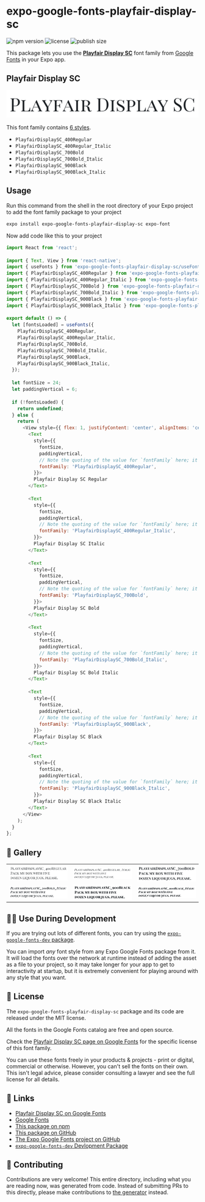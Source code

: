 # expo-google-fonts-playfair-display-sc

![npm version](https://flat.badgen.net/npm/v/expo-google-fonts-playfair-display-sc)
![license](https://flat.badgen.net/github/license/expo/google-fonts)
![publish size](https://flat.badgen.net/packagephobia/install/expo-google-fonts-playfair-display-sc)

This package lets you use the [**Playfair Display SC**](https://fonts.google.com/specimen/Playfair+Display+SC) font family from [Google Fonts](https://fonts.google.com/) in your Expo app.

## Playfair Display SC

![Playfair Display SC](./font-family.png)

This font family contains [6 styles](#-gallery).

- `PlayfairDisplaySC_400Regular`
- `PlayfairDisplaySC_400Regular_Italic`
- `PlayfairDisplaySC_700Bold`
- `PlayfairDisplaySC_700Bold_Italic`
- `PlayfairDisplaySC_900Black`
- `PlayfairDisplaySC_900Black_Italic`

## Usage

Run this command from the shell in the root directory of your Expo project to add the font family package to your project
```sh
expo install expo-google-fonts-playfair-display-sc expo-font
```

Now add code like this to your project
```js
import React from 'react';

import { Text, View } from 'react-native';
import { useFonts } from 'expo-google-fonts-playfair-display-sc/useFonts';
import { PlayfairDisplaySC_400Regular } from 'expo-google-fonts-playfair-display-sc/400Regular';
import { PlayfairDisplaySC_400Regular_Italic } from 'expo-google-fonts-playfair-display-sc/400Regular_Italic';
import { PlayfairDisplaySC_700Bold } from 'expo-google-fonts-playfair-display-sc/700Bold';
import { PlayfairDisplaySC_700Bold_Italic } from 'expo-google-fonts-playfair-display-sc/700Bold_Italic';
import { PlayfairDisplaySC_900Black } from 'expo-google-fonts-playfair-display-sc/900Black';
import { PlayfairDisplaySC_900Black_Italic } from 'expo-google-fonts-playfair-display-sc/900Black_Italic';

export default () => {
  let [fontsLoaded] = useFonts({
    PlayfairDisplaySC_400Regular,
    PlayfairDisplaySC_400Regular_Italic,
    PlayfairDisplaySC_700Bold,
    PlayfairDisplaySC_700Bold_Italic,
    PlayfairDisplaySC_900Black,
    PlayfairDisplaySC_900Black_Italic,
  });

  let fontSize = 24;
  let paddingVertical = 6;

  if (!fontsLoaded) {
    return undefined;
  } else {
    return (
      <View style={{ flex: 1, justifyContent: 'center', alignItems: 'center' }}>
        <Text
          style={{
            fontSize,
            paddingVertical,
            // Note the quoting of the value for `fontFamily` here; it expects a string!
            fontFamily: 'PlayfairDisplaySC_400Regular',
          }}>
          Playfair Display SC Regular
        </Text>

        <Text
          style={{
            fontSize,
            paddingVertical,
            // Note the quoting of the value for `fontFamily` here; it expects a string!
            fontFamily: 'PlayfairDisplaySC_400Regular_Italic',
          }}>
          Playfair Display SC Italic
        </Text>

        <Text
          style={{
            fontSize,
            paddingVertical,
            // Note the quoting of the value for `fontFamily` here; it expects a string!
            fontFamily: 'PlayfairDisplaySC_700Bold',
          }}>
          Playfair Display SC Bold
        </Text>

        <Text
          style={{
            fontSize,
            paddingVertical,
            // Note the quoting of the value for `fontFamily` here; it expects a string!
            fontFamily: 'PlayfairDisplaySC_700Bold_Italic',
          }}>
          Playfair Display SC Bold Italic
        </Text>

        <Text
          style={{
            fontSize,
            paddingVertical,
            // Note the quoting of the value for `fontFamily` here; it expects a string!
            fontFamily: 'PlayfairDisplaySC_900Black',
          }}>
          Playfair Display SC Black
        </Text>

        <Text
          style={{
            fontSize,
            paddingVertical,
            // Note the quoting of the value for `fontFamily` here; it expects a string!
            fontFamily: 'PlayfairDisplaySC_900Black_Italic',
          }}>
          Playfair Display SC Black Italic
        </Text>
      </View>
    );
  }
};

```

## 🔡 Gallery


||||
|-|-|-|
|![PlayfairDisplaySC_400Regular](.//400Regular/PlayfairDisplaySC_400Regular.ttf.png)|![PlayfairDisplaySC_400Regular_Italic](.//400Regular_Italic/PlayfairDisplaySC_400Regular_Italic.ttf.png)|![PlayfairDisplaySC_700Bold](.//700Bold/PlayfairDisplaySC_700Bold.ttf.png)||
|![PlayfairDisplaySC_700Bold_Italic](.//700Bold_Italic/PlayfairDisplaySC_700Bold_Italic.ttf.png)|![PlayfairDisplaySC_900Black](.//900Black/PlayfairDisplaySC_900Black.ttf.png)|![PlayfairDisplaySC_900Black_Italic](.//900Black_Italic/PlayfairDisplaySC_900Black_Italic.ttf.png)||


## 👩‍💻 Use During Development

If you are trying out lots of different fonts, you can try using the [`expo-google-fonts-dev` package](https://github.com/freeboub/google-fonts/tree/master/font-packages/dev#readme).

You can import *any* font style from any Expo Google Fonts package from it. It will load the fonts
over the network at runtime instead of adding the asset as a file to your project, so it may take longer
for your app to get to interactivity at startup, but it is extremely convenient
for playing around with any style that you want.

## 📖 License

The `expo-google-fonts-playfair-display-sc` package and its code are released under the MIT license.

All the fonts in the Google Fonts catalog are free and open source.

Check the [Playfair Display SC page on Google Fonts](https://fonts.google.com/specimen/Playfair+Display+SC) for the specific license of this font family.

You can use these fonts freely in your products & projects - print or digital, commercial or otherwise. However, you can't sell the fonts on their own. This isn't legal advice, please consider consulting a lawyer and see the full license for all details.

## 🔗 Links

- [Playfair Display SC on Google Fonts](https://fonts.google.com/specimen/Playfair+Display+SC)
- [Google Fonts](https://fonts.google.com/)
- [This package on npm](https://www.npmjs.com/package/expo-google-fonts-playfair-display-sc)
- [This package on GitHub](https://github.com/freeboub/google-fonts/tree/master/font-packages/playfair-display-sc)
- [The Expo Google Fonts project on GitHub](https://github.com/freeboub/google-fonts)
- [`expo-google-fonts-dev` Devlopment Package](https://github.com/freeboub/google-fonts/tree/master/font-packages/dev)

## 🤝 Contributing

Contributions are very welcome! This entire directory, including what you are reading now, was generated from code. Instead of submitting PRs to this directly, please make contributions to [the generator](https://github.com/freeboub/google-fonts/tree/master/packages/generator) instead.
